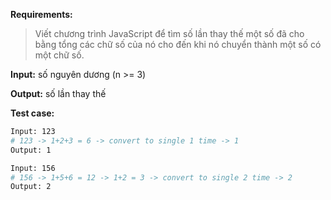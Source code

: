 **Requirements:**
> Viết chương trình JavaScript để tìm số lần thay thế một số đã cho bằng tổng các chữ số của nó cho đến khi nó chuyển thành một số có một chữ số.

**Input:** số nguyên dương (n >= 3)

**Output:** số lần thay thế

**Test case:**

```bash
Input: 123
# 123 -> 1+2+3 = 6 -> convert to single 1 time -> 1
Output: 1

Input: 156
# 156 -> 1+5+6 = 12 -> 1+2 = 3 -> convert to single 2 time -> 2
Output: 2
```
